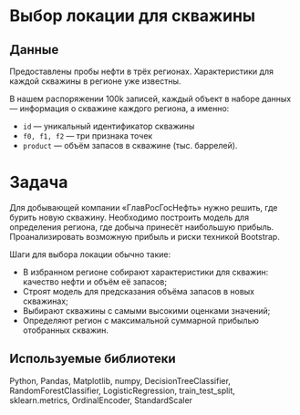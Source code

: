 # Выбор локации для скважины

## Данные
Предоставлены пробы нефти в трёх регионах. Характеристики для каждой скважины в регионе уже известны. 

В нашем распоряжении 100k записей, каждый объект в наборе данных — информация о скважине каждого региона, а именно:
- `id` — уникальный идентификатор скважины
- `f0, f1, f2` — три признака точек
- `product` — объём запасов в скважине (тыс. баррелей).

# Задача
Для добывающей компании «ГлавРосГосНефть» нужно решить, где бурить новую скважину. Необходимо построить модель для определения региона, где добыча принесёт наибольшую прибыль. Проанализировать возможную прибыль и риски техникой Bootstrap.

Шаги для выбора локации обычно такие:
* В избранном регионе собирают характеристики для скважин: качество нефти и объём её запасов;
* Строят модель для предсказания объёма запасов в новых скважинах;
* Выбирают скважины с самыми высокими оценками значений;
* Определяют регион с максимальной суммарной прибылью отобранных скважин. 

## Используемые библиотеки
Python, Pandas, Matplotlib, numpy, DecisionTreeClassifier, RandomForestClassifier, LogisticRegression, train_test_split, sklearn.metrics, OrdinalEncoder, StandardScaler
